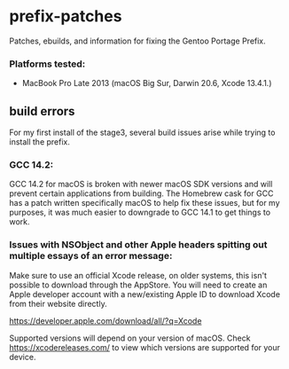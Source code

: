 # prefix-patches
Patches, ebuilds, and information for fixing the Gentoo Portage Prefix.

### Platforms tested:
- MacBook Pro Late 2013 (macOS Big Sur, Darwin 20.6, Xcode 13.4.1.)

## build errors
For my first install of the stage3, several build issues arise while trying to install the prefix.

### GCC 14.2:
GCC 14.2 for macOS is broken with newer macOS SDK versions and will prevent certain applications from building.
The Homebrew cask for GCC has a patch written specifically macOS to help fix these issues, but for my purposes, it was much easier to downgrade to GCC 14.1 to get things to work.

### Issues with NSObject and other Apple headers spitting out multiple essays of an error message:
Make sure to use an official Xcode release, on older systems, this isn't possible to download through the AppStore.
You will need to create an Apple developer account with a new/existing Apple ID to download Xcode from their website directly.

https://developer.apple.com/download/all/?q=Xcode

Supported versions will depend on your version of macOS. Check https://xcodereleases.com/ to view which versions are supported for your device.
